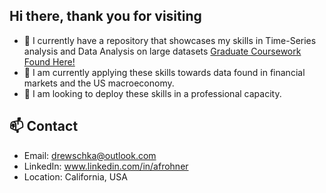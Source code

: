 ## Hi there, thank you for visiting


- 🔭 I currently have a repository that showcases my skills in Time-Series analysis and Data Analysis on large datasets [Graduate Coursework Found Here!](https://github.com/afrohner/MSQE_25)
- 🌱 I am currently applying these skills towards data found in financial markets and the US macroeconomy.
- 🤝 I am looking to deploy these skills in a professional capacity.

## 📫 Contact

- Email: drewschka@outlook.com
- LinkedIn: www.linkedin.com/in/afrohner
- Location: California, USA


